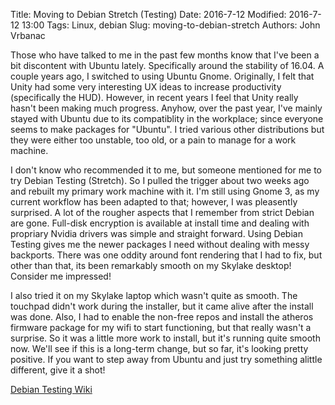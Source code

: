 Title: Moving to Debian Stretch (Testing)
Date: 2016-7-12
Modified: 2016-7-12 13:00
Tags: Linux, debian
Slug: moving-to-debian-stretch
Authors: John Vrbanac

Those who have talked to me in the past few months know that I've been
a bit discontent with Ubuntu lately. Specifically around the stability of 16.04.
A couple years ago, I switched to using Ubuntu Gnome. Originally, I felt that
Unity had some very interesting UX ideas to increase productivity (specifically
the HUD). However, in recent years I feel that Unity really hasn't been making
much progress. Anyhow, over the past year, I've mainly stayed with Ubuntu due
to its compatiblity in the workplace; since everyone seems to make packages for
"Ubuntu". I tried various other distributions but they were either too unstable,
too old, or a pain to manage for a work machine.

I don't know who recommended it to me, but someone mentioned for me to try
Debian Testing (Stretch). So I pulled the trigger about two weeks ago and
rebuilt my primary work machine with it. I'm still using Gnome 3, as my
current workflow has been adapted to that; however, I was pleasently surprised.
A lot of the rougher aspects that I remember from strict Debian are gone.
Full-disk encryption is available at install time and dealing with propriary Nvidia
drivers was simple and straight forward. Using Debian Testing gives me
the newer packages I need without dealing with messy backports. There was one
oddity around font rendering that I had to fix, but other than that, its been
remarkably smooth on my Skylake desktop! Consider me impressed!

I also tried it on my Skylake laptop which wasn't quite as smooth. The touchpad
didn't work during the installer, but it came alive after the install was done.
Also, I had to enable the non-free repos and install the atheros firmware package
for my wifi to start functioning, but that really wasn't a surprise. So it was
a little more work to install, but it's running quite smooth now. We'll see if
this is a long-term change, but so far, it's looking pretty positive. If you
want to step away from Ubuntu and just try something alittle different, give
it a shot!

[Debian Testing Wiki](https://wiki.debian.org/DebianTesting)
